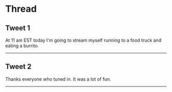 # Thread

## Tweet 1

At 11 am EST today I'm going to stream myself running to a food truck and eating a burrito.

---

## Tweet 2

Thanks everyone who tuned in. It was a lot of fun.

---

